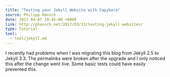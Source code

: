 ```yaml
---
title: "Testing your Jekyll Website with Capybara"
source: Philipp Hansch
date: 2017-04-07 10:45:00 +0000
link: http://phansch.net/2017/03/13/testing-jekyll-websites/
type: Tutorial
tool:
  - tool/jekyll.md
---
```

I recently had problems when I was migrating this blog from Jekyll 2.5 to Jekyll 3.3. The permalinks were broken after the upgrade and I only noticed this after the change went live. Some basic tests could have easily prevented this.





